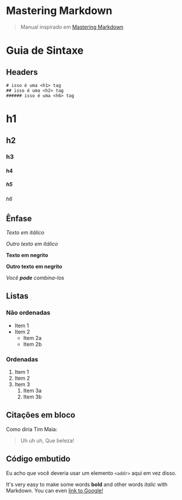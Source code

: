 # Mastering Markdown
> Manual inspirado em [Mastering Markdown](http://github.com)

# Guia de Sintaxe

## Headers
```
# isso é uma <h1> tag
## isso é uma <h2> tag
###### isso é uma <h6> tag
```

# h1
## h2
### h3
#### h4
##### h5
###### h6

## Ênfase
*Texto em itálico*

_Outro texto em itálico_

**Texto em negrito**

__Outro texto em negrito__

_Você **pode** combina-los_

## Listas

### Não ordenadas
* Item 1
* Item 2
  * Item 2a
  * Item 2b
  
### Ordenadas
1. Item 1
1. Item 2
1. Item 3
   1. Item 3a
   1. Item 3b
   
## Citações em bloco
Como diria Tim Maia:

> Uh uh uh,
> Que beleza!

## Código embutido
Eu acho que você deveria usar um
elemento `<addr>` aqui em vez disso.

It's very easy to make some words **bold** and other words *italic* with Markdown. You can even [link to Google!](http://google.com)
